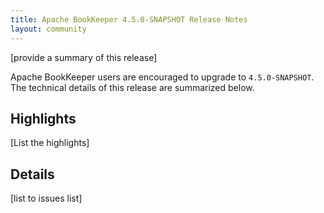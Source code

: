 ```yaml
---
title: Apache BookKeeper 4.5.0-SNAPSHOT Release Notes
layout: community
---
```


[provide a summary of this release]

Apache BookKeeper users are encouraged to upgrade to `4.5.0-SNAPSHOT`. The technical details of this release are summarized
below.

## Highlights

[List the highlights]

## Details

[list to issues list]

